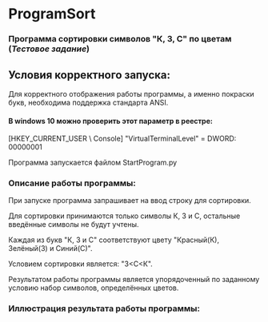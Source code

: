 # ProgramSort
### Программа сортировки символов "К, З, С" по цветам (*Тестовое задание*)

## Условия корректного запуска:
Для корректного отображения работы программы, а именно покраски букв,
необходима поддержка стандарта ANSI.

#### В windows 10 можно проверить этот параметр в реестре:

[HKEY_CURRENT_USER \ Console] "VirtualTerminalLevel" = DWORD: 00000001

Программа запускается файлом StartProgram.py

### Описание работы программы:

При запуске программа запрашивает на ввод строку для сортировки.

Для сортировки принимаются только символы К, З и С, остальные введённые символы не будут учтены.

Каждая из букв "К, З и С" соответствуют цвету "Красный(К), Зелёный(З) и Синий(С)".

Условием сортировки является: "З<С<К".

Результатом работы программы является упорядоченный по заданному условию набор символов, определённых цветов.

### Иллюстрация результата работы программы:

